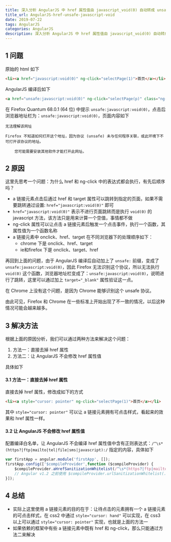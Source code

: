 ```yaml
---
title: 深入分析 AngularJS 中 href 属性值由 javascript_void(0) 自动转成 unsafe_javascript_void(0) 的问题
title_url: AngularJS-href-unsafe-javascript-void
date: 2019-07-22
tags: AngularJS
categories: AngularJS
description: 深入分析 AngularJS 中 href 属性值由 javascript_void(0) 自动转成 unsafe_javascript_void(0) 的问题，最后提出两个解决方法。
---
```


## 1 问题

原始的 html 如下

```html
<li><a href="javascript:void(0)" ng-click="selectPage(1)">首页</a></li>
```

AngularJS 编译后如下

```html
<a href="unsafe:javascript:void(0)" ng-click="selectPage(p)" class="ng-binding">1</a>
```

在 Firefox Quantum 68.0.1 (64 位) 中提示 `unsafe:javascript:void(0)`，点击后浏览器地址栏为：`unsafe:javascript:void(0)`，页面内容如下

```
无法理解该网址

Firefox 不知道如何打开这个地址，因为协议 (unsafe) 未与任何程序关联，或此环境下不可打开该协议的地址。

    您可能需要安装其他软件才能打开此网址。
```

## 2 原因

这里先思考一个问题：为什么 href 和 ng-click 中的表达式都会执行，有先后顺序吗？

- a 链接元素点击后通过 href 和 target 属性可以跳转到指定的页面，如果不需要跳转通过设置: `href="javascript:void(0)"` 即可
- `href="javascript:void(0)"` 表示不进行页面跳转而是执行 `void(0)` 的 javascript 方法，该方法只是用来计算一个空值，事情都不做
- ng-click 属性可以让点击 a 链接元素后触发一个点击事件，执行一个函数，其属性值为一个函数名称
- a 链接元素中 onclick、href、target 在不同浏览器下的处理顺序如下：
    - chrome 下是 onclick、href、target
    - ie和firefox 下是 onclick、target、href

再回到上面的问题，由于 AngularJS 编译后自动加上了 `unsafe:` 前缀，变成了 `unsafe:javascript:void(0)`，因此 Firefox 无法识别这个协议，所以无法执行 `void(0)` 这个函数，浏览器地址栏变成了：`unsafe:javascript:void(0)`，说明进行了跳转，这里可以通过加上 `target="_blank"` 属性验证这一点。

在 Chrome 上没有这个问题，是因为 Chrome 能够识别这个 unsafe 协议。

由此可见，Firefox 和 Chrome 在一些标准上开始出现了不一致的情况，以后这种情况可能会越来越多。

## 3 解决方法

根据上面的原因分析，我们可以通过两种方法来解决这个问题：

1. 方法一：直接去掉 href 属性
2. 方法二：让 AngularJS 不会修改 href 属性值

具体如下

#### 3.1 方法一：直接去掉 href 属性

直接去掉 href 属性，修改成如下的方式

```html
<li><a style="cursor: pointer" ng-click="selectPage(1)">首页</a></li>
```

其中 `style="cursor: pointer"` 可以让 a 链接元素拥有可点击样式，看起来的效果和 href 属性一样。

#### 3.2 让 AngularJS 不会修改 href 属性值

配置编译白名单，让 AngularJS 不会编译 href 属性值中含有正则表达式：`/^\s*(https?|ftp|mailto|tel|file|sms|javascript):/` 指定的内容，具体如下

```javascript
var firstApp = angular.module('firstApp', []);
firstApp.config(['$compileProvider',function ($compileProvider) {
    $compileProvider.aHrefSanitizationWhitelist(/^\s*(https?|ftp|mailto|tel|file|sms|javascript):/); // 此处是正则表达式
    // Angular v1.2 之前使用 $compileProvider.urlSanitizationWhitelist(...)
}]);
```

## 4 总结

- 实际上这里使用 a 链接元素的目的在于：让待点击的元素拥有一个 a 链接元素的可点击样式，在 css2 中通过 `style="cursor: hand"` 可以实现，在 css3 以上可以通过 `style="cursor: pointer"` 实现，也就是上面的方法一
- 如果依赖的框架中有些 a 链接元素中既有 href 和 ng-click，那么只能通过方法二来解决